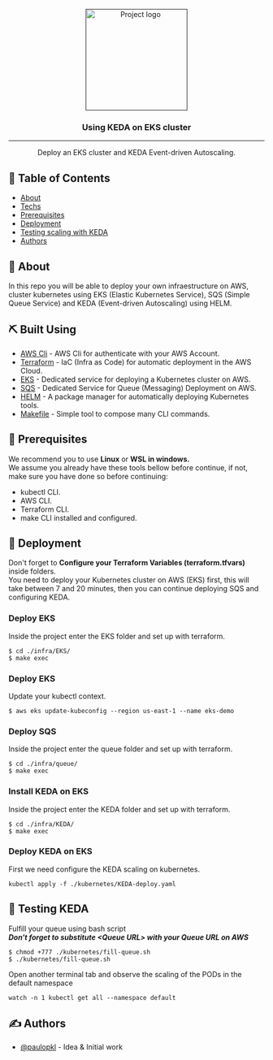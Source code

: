 <p align="center">
  <a href="" rel="noopener">
 <img width=200px height=200px src="https://keda.sh/img/logos/keda-icon-color.png" alt="Project logo"></a>
</p>

<h3 align="center">Using KEDA on EKS cluster</h3>

---

<p align="center">Deploy an EKS cluster and KEDA Event-driven Autoscaling.</p>

## 📝 Table of Contents

- [About](#about)
- [Techs](#techs)
- [Prerequisites](#prerequisites)
- [Deployment](#deployment)
- [Testing scaling with KEDA](#keda)
- [Authors](#authors)

## 🧐 About <a name = "about"></a>

In this repo you will be able to deploy your own infraestructure on AWS, cluster kubernetes using EKS (Elastic Kubernetes Service), SQS (Simple Queue Service) and KEDA (Event-driven Autoscaling) using HELM.

## ⛏️ Built Using <a name = "techs"></a>

- [AWS Cli](https://www.mongodb.com/) - AWS Cli for authenticate with your AWS Account.
- [Terraform](https://expressjs.com/) - IaC (Infra as Code) for automatic deployment in the AWS Cloud.
- [EKS](https://vuejs.org/) - Dedicated service for deploying a  Kubernetes cluster on AWS.
- [SQS](https://nodejs.org/en/) - Dedicated Service for Queue (Messaging) Deployment on AWS.
- [HELM](https://nodejs.org/en/) - A package manager for automatically deploying Kubernetes tools.
- [Makefile](https://nodejs.org/en/) - Simple tool to compose many CLI commands.

## 🏁 Prerequisites <a name = "prerequisites"></a>

We recommend you to use <b>Linux</b> or <b>WSL in windows.</b><br/>
We assume you already have these tools bellow before continue, if not, make sure you have done so before continuing:
 - kubectl CLI.
 - AWS CLI.
 - Terraform CLI.
 - make CLI installed and configured.

## 🚀 Deployment <a name = "deployment"></a>

Don't forget to <b>Configure your Terraform Variables (terraform.tfvars)</b> inside folders.<br/>
You need to deploy your Kubernetes cluster on AWS (EKS) first, this will take between 7 and 20 minutes, then you can continue deploying SQS and configuring KEDA.

### Deploy EKS

Inside the project enter the EKS folder and set up with terraform.

```
$ cd ./infra/EKS/
$ make exec
```

### Deploy EKS

Update your kubectl context.

```
$ aws eks update-kubeconfig --region us-east-1 --name eks-demo
```

### Deploy SQS

Inside the project enter the queue folder and set up with terraform.

```
$ cd ./infra/queue/
$ make exec
```

### Install KEDA on EKS

Inside the project enter the KEDA folder and set up with terraform.

```
$ cd ./infra/KEDA/
$ make exec
```

### Deploy KEDA on EKS

First we need configure the KEDA scaling on kubernetes.

```
kubectl apply -f ./kubernetes/KEDA-deploy.yaml
```

## 🎈 Testing KEDA <a name="keda"></a>

Fulfill your queue using bash script<br/>
<b>*Don't forget to substitute \<Queue URL\> with your Queue URL on AWS*</b>
```
$ chmod +777 ./kubernetes/fill-queue.sh
$ ./kubernetes/fill-queue.sh
```

Open another terminal tab and observe the scaling of the PODs in the default namespace
```
watch -n 1 kubectl get all --namespace default
```

## ✍️ Authors <a name = "authors"></a>

- [@paulopkl](https://github.com/paulopkl) - Idea & Initial work
